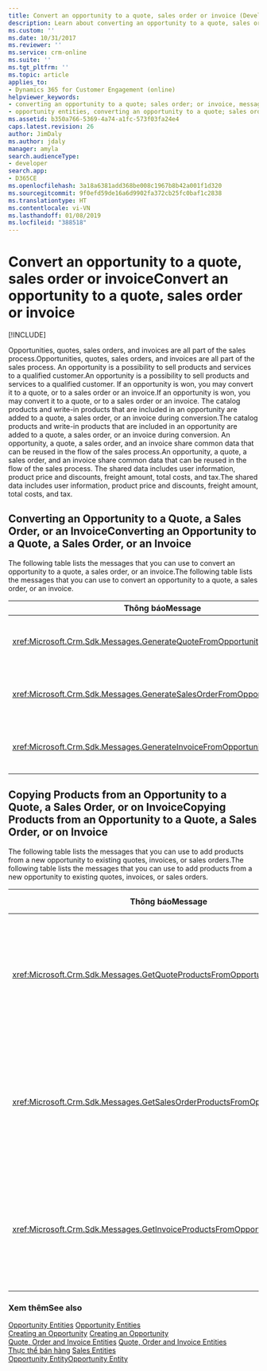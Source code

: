 ```yaml
---
title: Convert an opportunity to a quote, sales order or invoice (Developer Guide for Dynamics 365 for Customer Engagement) | MicrosoftDocs
description: Learn about converting an opportunity to a quote, sales order, or invoice.
ms.custom: ''
ms.date: 10/31/2017
ms.reviewer: ''
ms.service: crm-online
ms.suite: ''
ms.tgt_pltfrm: ''
ms.topic: article
applies_to:
- Dynamics 365 for Customer Engagement (online)
helpviewer_keywords:
- converting an opportunity to a quote; sales order; or invoice, messages to use
- opportunity entities, converting an opportunity to a quote; sales order; or invoice
ms.assetid: b350a766-5369-4a74-a1fc-573f03fa24e4
caps.latest.revision: 26
author: JimDaly
ms.author: jdaly
manager: amyla
search.audienceType:
- developer
search.app:
- D365CE
ms.openlocfilehash: 3a18a6381add368be008c1967b8b42a001f1d320
ms.sourcegitcommit: 9f0efd59de16a6d9902fa372cb25fc0baf1c2838
ms.translationtype: HT
ms.contentlocale: vi-VN
ms.lasthandoff: 01/08/2019
ms.locfileid: "388518"
---
```

# <a name="convert-an-opportunity-to-a-quote-sales-order-or-invoice"></a><span data-ttu-id="4c23e-103">Convert an opportunity to a quote, sales order or invoice</span><span class="sxs-lookup"><span data-stu-id="4c23e-103">Convert an opportunity to a quote, sales order or invoice</span></span>

[!INCLUDE[](../includes/cc_applies_to_update_9_0_0.md)]

<span data-ttu-id="4c23e-104">Opportunities, quotes, sales orders, and invoices are all part of the sales process.</span><span class="sxs-lookup"><span data-stu-id="4c23e-104">Opportunities, quotes, sales orders, and invoices are all part of the sales process.</span></span> <span data-ttu-id="4c23e-105">An opportunity is a possibility to sell products and services to a qualified customer.</span><span class="sxs-lookup"><span data-stu-id="4c23e-105">An opportunity is a possibility to sell products and services to a qualified customer.</span></span> <span data-ttu-id="4c23e-106">If an opportunity is won, you may convert it to a quote, or to a sales order or an invoice.</span><span class="sxs-lookup"><span data-stu-id="4c23e-106">If an opportunity is won, you may convert it to a quote, or to a sales order or an invoice.</span></span> <span data-ttu-id="4c23e-107">The catalog products and write-in products that are included in an opportunity are added to a quote, a sales order, or an invoice during conversion.</span><span class="sxs-lookup"><span data-stu-id="4c23e-107">The catalog products and write-in products that are included in an opportunity are added to a quote, a sales order, or an invoice during conversion.</span></span> <span data-ttu-id="4c23e-108">An opportunity, a quote, a sales order, and an invoice share common data that can be reused in the flow of the sales process.</span><span class="sxs-lookup"><span data-stu-id="4c23e-108">An opportunity, a quote, a sales order, and an invoice share common data that can be reused in the flow of the sales process.</span></span> <span data-ttu-id="4c23e-109">The shared data includes user information, product price and discounts, freight amount, total costs, and tax.</span><span class="sxs-lookup"><span data-stu-id="4c23e-109">The shared data includes user information, product price and discounts, freight amount, total costs, and tax.</span></span>  
  
## <a name="converting-an-opportunity-to-a-quote-a-sales-order-or-an-invoice"></a><span data-ttu-id="4c23e-110">Converting an Opportunity to a Quote, a Sales Order, or an Invoice</span><span class="sxs-lookup"><span data-stu-id="4c23e-110">Converting an Opportunity to a Quote, a Sales Order, or an Invoice</span></span>  
 <span data-ttu-id="4c23e-111">The following table lists the messages that you can use to convert an opportunity to a quote, a sales order, or an invoice.</span><span class="sxs-lookup"><span data-stu-id="4c23e-111">The following table lists the messages that you can use to convert an opportunity to a quote, a sales order, or an invoice.</span></span>  
  
|<span data-ttu-id="4c23e-112">Thông báo</span><span class="sxs-lookup"><span data-stu-id="4c23e-112">Message</span></span>|<span data-ttu-id="4c23e-113">Mô tả</span><span class="sxs-lookup"><span data-stu-id="4c23e-113">Description</span></span>|  
|-------------|-----------------|  
|<xref:Microsoft.Crm.Sdk.Messages.GenerateQuoteFromOpportunityRequest>|<span data-ttu-id="4c23e-114">Generates a quote from an opportunity.</span><span class="sxs-lookup"><span data-stu-id="4c23e-114">Generates a quote from an opportunity.</span></span>|  
|<xref:Microsoft.Crm.Sdk.Messages.GenerateSalesOrderFromOpportunityRequest>|<span data-ttu-id="4c23e-115">Generates a sales order from an opportunity.</span><span class="sxs-lookup"><span data-stu-id="4c23e-115">Generates a sales order from an opportunity.</span></span>|  
|<xref:Microsoft.Crm.Sdk.Messages.GenerateInvoiceFromOpportunityRequest>|<span data-ttu-id="4c23e-116">Generates an invoice from an opportunity.</span><span class="sxs-lookup"><span data-stu-id="4c23e-116">Generates an invoice from an opportunity.</span></span>|  
  
## <a name="copying-products-from-an-opportunity-to-a-quote-a-sales-order-or-on-invoice"></a><span data-ttu-id="4c23e-117">Copying Products from an Opportunity to a Quote, a Sales Order, or on Invoice</span><span class="sxs-lookup"><span data-stu-id="4c23e-117">Copying Products from an Opportunity to a Quote, a Sales Order, or on Invoice</span></span>  
 <span data-ttu-id="4c23e-118">The following table lists the messages that you can use to add products from a new opportunity to existing quotes, invoices, or sales orders.</span><span class="sxs-lookup"><span data-stu-id="4c23e-118">The following table lists the messages that you can use to add products from a new opportunity to existing quotes, invoices, or sales orders.</span></span>  
  
|<span data-ttu-id="4c23e-119">Thông báo</span><span class="sxs-lookup"><span data-stu-id="4c23e-119">Message</span></span>|<span data-ttu-id="4c23e-120">Mô tả</span><span class="sxs-lookup"><span data-stu-id="4c23e-120">Description</span></span>|  
|-------------|-----------------|  
|<xref:Microsoft.Crm.Sdk.Messages.GetQuoteProductsFromOpportunityRequest>|<span data-ttu-id="4c23e-121">Retrieves the products from an opportunity and copies them to the specified quote.</span><span class="sxs-lookup"><span data-stu-id="4c23e-121">Retrieves the products from an opportunity and copies them to the specified quote.</span></span>|  
|<xref:Microsoft.Crm.Sdk.Messages.GetSalesOrderProductsFromOpportunityRequest>|<span data-ttu-id="4c23e-122">Retrieves the products from an opportunity and copies them to the specified sales order.</span><span class="sxs-lookup"><span data-stu-id="4c23e-122">Retrieves the products from an opportunity and copies them to the specified sales order.</span></span>|  
|<xref:Microsoft.Crm.Sdk.Messages.GetInvoiceProductsFromOpportunityRequest>|<span data-ttu-id="4c23e-123">Retrieves the products from an opportunity and copies them to the specified invoice.</span><span class="sxs-lookup"><span data-stu-id="4c23e-123">Retrieves the products from an opportunity and copies them to the specified invoice.</span></span>|  
  
### <a name="see-also"></a><span data-ttu-id="4c23e-124">Xem thêm</span><span class="sxs-lookup"><span data-stu-id="4c23e-124">See also</span></span>  
 <span data-ttu-id="4c23e-125">[Opportunity Entities](opportunity-entities.md) </span><span class="sxs-lookup"><span data-stu-id="4c23e-125">[Opportunity Entities](opportunity-entities.md) </span></span>  
 <span data-ttu-id="4c23e-126">[Creating an Opportunity](create-opportunity.md) </span><span class="sxs-lookup"><span data-stu-id="4c23e-126">[Creating an Opportunity](create-opportunity.md) </span></span>  
 <span data-ttu-id="4c23e-127">[Quote, Order and Invoice Entities](quote-order-invoice-entities.md) </span><span class="sxs-lookup"><span data-stu-id="4c23e-127">[Quote, Order and Invoice Entities](quote-order-invoice-entities.md) </span></span>  
 <span data-ttu-id="4c23e-128">[Thực thể bán hàng](sales-entities-lead-opportunity-competitor-quote-order-invoice.md) </span><span class="sxs-lookup"><span data-stu-id="4c23e-128">[Sales Entities](sales-entities-lead-opportunity-competitor-quote-order-invoice.md) </span></span>  
 [<span data-ttu-id="4c23e-129">Opportunity Entity</span><span class="sxs-lookup"><span data-stu-id="4c23e-129">Opportunity Entity</span></span>](entities/opportunity.md)
